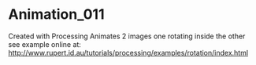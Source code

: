 # Animation_011
Created with Processing  Animates 2 images one rotating inside the other
see example online at: http://www.rupert.id.au/tutorials/processing/examples/rotation/index.html
